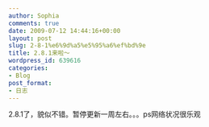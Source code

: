 ```yaml
---
author: Sophia
comments: true
date: 2009-07-12 14:44:16+00:00
layout: post
slug: 2-8-1%e6%9d%a5%e5%95%a6%ef%bd%9e
title: 2.8.1来啦～
wordpress_id: 639616
categories:
- Blog
post_format:
- 日志
---
```


2.8.1了，貌似不错。暂停更新一周左右。。。ps网络状况很乐观
